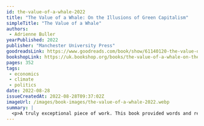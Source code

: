 ```yaml
---
id: the-value-of-a-whale-2022
title: "The Value of a Whale: On the Illusions of Green Capitalism"
simpleTitle: "The Value of a Whale"
authors: 
 - Adrienne Buller
yearPublished: 2022
publisher: "Manchester University Press"
goodreadsLink: https://www.goodreads.com/book/show/61140120-the-value-of-a-whale
bookshopLink: https://uk.bookshop.org/books/the-value-of-a-whale-on-the-illusions-of-green-capitalism/9781526162632
pages: 352
tags: 
 - economics 
 - climate 
 - politics
date: 2022-08-28
issueCreatedAt: 2022-08-28T09:37:02Z
imageUrl: /images/book-images/the-value-of-a-whale-2022.webp
summary: | 
  <p>A truly exceptional piece of work. This book provided words and research behind the overall unease that I, and many others, feel towards so-called "green capitalism"; i.e. the idea that it's possible to make money in a growing economy while also "solving" the climate crisis. A must read for anyone interested in working in the climate space, in my view. Amazing.</p>
---
```


